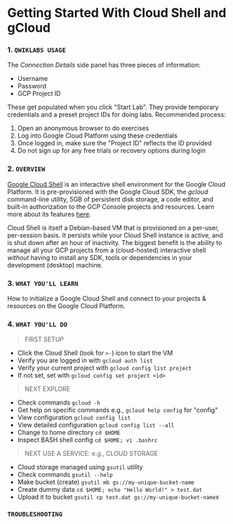 # Getting Started With Cloud Shell and gCloud

### 1. ```QWIKLABS USAGE```

The _Connection Details_ side panel has three pieces of information:
 
 - Username
 - Password
 - GCP Project ID

These get populated when you click "Start Lab". They provide temporary credentials and a preset project IDs for doing labs. Recommended process:

 1. Open an anonymous browser to do exercises
 2. Log into Google Cloud Platform using these credentials
 3. Once logged in, make sure the "Project ID" reflects the ID provided
 4. Do not sign up for any free trials or recovery options during login


### 2. ```OVERVIEW```

[Google Cloud Shell](https://cloud.google.com/shell/docs/) is an interactive shell environment for the Google Cloud Platform. It is pre-provisioned with the Google Cloud SDK, the _gcloud_ command-line utility, 5GB of persistent disk storage, a code editor, and built-in authorization to the GCP Console projects and resources. Learn more about its features [here](https://cloud.google.com/shell/docs/features). 

Cloud Shell is itself a Debian-based VM that is provisioned on a per-user, per-session basis. It persists while your Cloud Shell instance is active, and is shut down after an hour of inactivity. The biggest benefit is the ability to manage all your GCP projects from a (cloud-hosted) interactive shell _without_ having to install any SDK, tools or dependencies in your development (desktop) machine.


### 3. ```WHAT YOU'LL LEARN```

How to initialize a Google Cloud Shell and connect to your projects & resources on the Google Cloud Platform.


### 4. ```WHAT YOU'LL DO```

> FIRST SETUP

 - Click the Cloud Shell (look for ```>-```) icon to start the VM
 - Verify you are logged in with ```gcloud auth list```
 - Verify your current project with ```gcloud config list project```
 - If not set, set with ```gcloud config set project <id>```

> NEXT EXPLORE

 - Check commands ```gcloud -h```
 - Get help on specific commands e.g., ```gcloud help config``` for "config"
 - View configuration ```gcloud config list```
 - View detailed configuration ```gcloud config list --all```
 - Change to home directory ```cd $HOME```
 - Inspect BASH shell config ```cd $HOME; vi .bashrc```

> NEXT USE A SERVICE: e.g., CLOUD STORAGE

 - Cloud storage managed using ```gsutil``` utility
 - Check commands ```gsutil --help```
 - Make bucket (create) ```gsutil mb gs://my-unique-bucket-name```
 - Create dummy data ```cd $HOME; echo "Hello World!" > test.dat```
 - Upload it to bucket ```gsutil cp test.dat gs://my-unique-bucket-name```x

### ```TROUBLESHOOTING```
